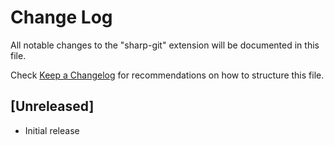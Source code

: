 # Change Log
All notable changes to the "sharp-git" extension will be documented in this file.

Check [Keep a Changelog](http://keepachangelog.com/) for recommendations on how to structure this file.

## [Unreleased]
- Initial release